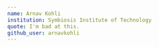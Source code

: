 ```yaml
---
name: Arnav Kohli
institution: Symbiosis Institute of Technology
quote: I'm bad at this.
github_user: arnavkohli
---
```

